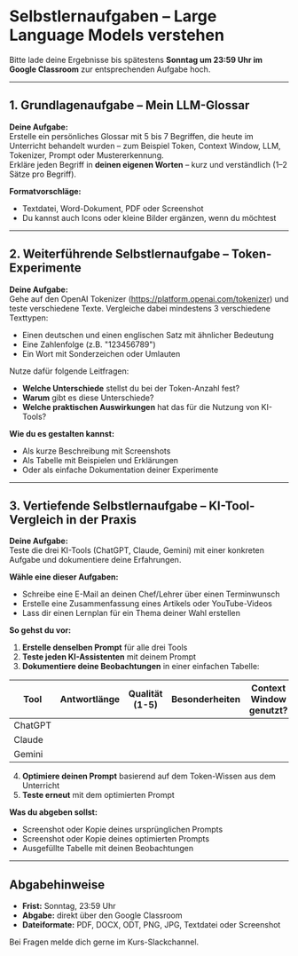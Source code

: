 # Selbstlernaufgaben – Large Language Models verstehen

Bitte lade deine Ergebnisse bis spätestens **Sonntag um 23:59 Uhr im Google Classroom** zur entsprechenden Aufgabe hoch.

---

## 1. Grundlagenaufgabe – Mein LLM-Glossar

**Deine Aufgabe:**  
Erstelle ein persönliches Glossar mit 5 bis 7 Begriffen, die heute im Unterricht behandelt wurden – zum Beispiel Token, Context Window, LLM, Tokenizer, Prompt oder Mustererkennung.  
Erkläre jeden Begriff in **deinen eigenen Worten** – kurz und verständlich (1–2 Sätze pro Begriff).

**Formatvorschläge:**  
- Textdatei, Word-Dokument, PDF oder Screenshot  
- Du kannst auch Icons oder kleine Bilder ergänzen, wenn du möchtest

---

## 2. Weiterführende Selbstlernaufgabe – Token-Experimente

**Deine Aufgabe:**  
Gehe auf den OpenAI Tokenizer (https://platform.openai.com/tokenizer) und teste verschiedene Texte. Vergleiche dabei mindestens 3 verschiedene Texttypen:
- Einen deutschen und einen englischen Satz mit ähnlicher Bedeutung
- Eine Zahlenfolge (z.B. "123456789")
- Ein Wort mit Sonderzeichen oder Umlauten

Nutze dafür folgende Leitfragen:
- **Welche Unterschiede** stellst du bei der Token-Anzahl fest?  
- **Warum** gibt es diese Unterschiede?  
- **Welche praktischen Auswirkungen** hat das für die Nutzung von KI-Tools?

**Wie du es gestalten kannst:**  
- Als kurze Beschreibung mit Screenshots  
- Als Tabelle mit Beispielen und Erklärungen  
- Oder als einfache Dokumentation deiner Experimente

---

## 3. Vertiefende Selbstlernaufgabe – KI-Tool-Vergleich in der Praxis

**Deine Aufgabe:**  
Teste die drei KI-Tools (ChatGPT, Claude, Gemini) mit einer konkreten Aufgabe und dokumentiere deine Erfahrungen.

**Wähle eine dieser Aufgaben:**
- Schreibe eine E-Mail an deinen Chef/Lehrer über einen Terminwunsch
- Erstelle eine Zusammenfassung eines Artikels oder YouTube-Videos
- Lass dir einen Lernplan für ein Thema deiner Wahl erstellen

**So gehst du vor:**
1. **Erstelle denselben Prompt** für alle drei Tools
2. **Teste jeden KI-Assistenten** mit deinem Prompt
3. **Dokumentiere deine Beobachtungen** in einer einfachen Tabelle:

| Tool | Antwortlänge | Qualität (1-5) | Besonderheiten | Context Window genutzt? |
|------|--------------|----------------|----------------|------------------------|
| ChatGPT | | | | |
| Claude | | | | |
| Gemini | | | | |

4. **Optimiere deinen Prompt** basierend auf dem Token-Wissen aus dem Unterricht
5. **Teste erneut** mit dem optimierten Prompt

**Was du abgeben sollst:**
- Screenshot oder Kopie deines ursprünglichen Prompts
- Screenshot oder Kopie deines optimierten Prompts  
- Ausgefüllte Tabelle mit deinen Beobachtungen

---

## Abgabehinweise

- **Frist:** Sonntag, 23:59 Uhr  
- **Abgabe:** direkt über den Google Classroom
- **Dateiformate:** PDF, DOCX, ODT, PNG, JPG, Textdatei oder Screenshot

Bei Fragen melde dich gerne im Kurs-Slackchannel.
